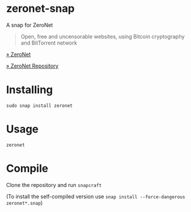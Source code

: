 # zeronet-snap
A snap for ZeroNet

> Open, free and uncensorable websites, using Bitcoin cryptography and BitTorrent network

[» ZeroNet](https://zeronet.io)

[» ZeroNet Repository](https://github.com/HelloZeroNet/ZeroNet)

# Installing

`sudo snap install zeronet`

# Usage

`zeronet`

# Compile
Clone the repository and run `snapcraft`

(To install the self-compiled version use `snap install --force-dangerous zeronet*.snap`)
